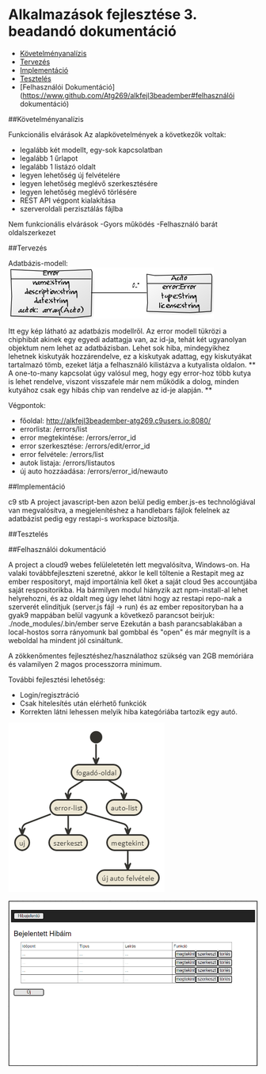 # Alkalmazások fejlesztése 3. beadandó dokumentáció
- [Követelményanalízis](https://www.github.com/Atg269/alkfejl3beadember#követelményanalízis)
- [Tervezés](https://www.github.com/Atg269/alkfejl3beadember#tervezés)
- [Implementáció](https://www.github.com/Atg269/alkfejl3beadember#implementáció)
- [Tesztelés](https://www.github.com/Atg269/alkfejl3beadember#tesztelés)
- [Felhasználói Dokumentáció](https://www.github.com/Atg269/alkfejl3beadember#felhasználói dokumentáció)


##Követelményanalízis

Funkcionális elvárások
Az alapkövetelmények a következők voltak: 
- legalább két modellt, egy-sok kapcsolatban
- legalább 1 űrlapot
- legalább 1 listázó oldalt
- legyen lehetőség új felvételére
- legyen lehetőség meglévő szerkesztésére
- legyen lehetőség meglévő törlésére
- REST API végpont kialakítása
- szerveroldali perzisztálás fájlba

Nem funkcionális elvárások
-Gyors működés
-Felhasználó barát oldalszerkezet

##Tervezés

Adatbázis-modell:
![Adatbázis modell](https://github.com/Atg269/alkfejl3beadember/blob/master/Documentation/adatbazisdiagram.png)

Itt egy kép látható az adatbázis modellről. Az error modell tükrözi a chiphibát akinek egy egyedi adattagja van,
az id-ja, tehát két ugyanolyan objektum nem lehet az adatbázisban. Lehet sok hiba, mindegyikhez lehetnek
kiskutyák hozzárendelve, ez a kiskutyak adattag, egy kiskutyákat tartalmazó tömb, ezeket látja a felhasználó kilistázva a
kutyalista oldalon. ** A one-to-many kapcsolat úgy valósul meg, hogy egy error-hoz több kutya is lehet rendelve, viszont visszafele már nem működik a dolog, minden kutyához csak egy hibás chip van rendelve az id-je alapján. **

Végpontok:

 * főoldal: http://alkfejl3beadember-atg269.c9users.io:8080/
 * errorlista: /errors/list
 * error megtekintése: /errors/error_id
 * error szerkesztése: /errors/edit/error_id
 * error felvétele: /errors/list
 * autok listaja: /errors/listautos
 * új auto hozzáadása: /errors/error_id/newauto


##Implementáció

c9 stb
A project javascript-ben azon belül pedig ember.js-es technológiával van megvalósítva, a megjelenítéshez
a handlebars fájlok felelnek az adatbázist pedig egy restapi-s workspace biztosítja.
 
##Tesztelés
 
 
##Felhasználói dokumentáció


A project a cloud9 webes felüleletetén lett megvalósítva, Windows-on. Ha valaki továbbfejleszteni szeretné,
akkor  le kell töltenie a Restapit meg az ember respositoryt, majd importálnia kell őket a saját cloud 9es accountjába saját respositorikba. Ha bármilyen modul hiányzik azt npm-install-al lehet helyrehozni, és az oldalt meg úgy lehet látni hogy az restapi repo-nak a szerverét elindítjuk (server.js fájl -> run) és az ember repositoryban ha a gyak9 mappában belül vagyunk a következő parancsot beirjuk: ./node_modules/.bin/ember serve
Ezekután a bash parancsablakában a local-hostos sorra rányomunk bal gombbal és "open" és már megnyílt is a weboldal ha mindent jól csináltunk.

A  zökkenőmentes fejlesztéshez/használathoz szükség van 2GB memóriára és valamilyen 2 magos processzorra minimum.


További fejlesztési lehetőség:
- Login/regisztráció
- Csak hitelesítés után elérhető funkciók
- Korrekten látni lehessen melyik hiba kategóriába tartozik egy autó.


![Folyamat diagram](https://github.com/Atg269/alkfejl3beadember/blob/master/Documentation/folyamatdiagram.png)

![Oldal diagram](https://github.com/Atg269/alkfejl3beadember/blob/master/Documentation/oldaldiagram.png)



